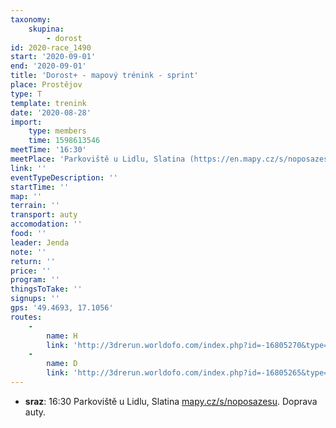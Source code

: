 ```yaml
---
taxonomy:
    skupina:
        - dorost
id: 2020-race_1490
start: '2020-09-01'
end: '2020-09-01'
title: 'Dorost+ - mapový trénink - sprint'
place: Prostějov
type: T
template: trenink
date: '2020-08-28'
import:
    type: members
    time: 1598613546
meetTime: '16:30'
meetPlace: 'Parkoviště u Lidlu, Slatina (https://en.mapy.cz/s/noposazesu)'
link: ''
eventTypeDescription: ''
startTime: ''
map: ''
terrain: ''
transport: auty
accomodation: ''
food: ''
leader: Jenda
note: ''
return: ''
price: ''
program: ''
thingsToTake: ''
signups: ''
gps: '49.4693, 17.1056'
routes:
    -
        name: H
        link: 'http://3drerun.worldofo.com/index.php?id=-16805270&type=info'
    -
        name: D
        link: 'http://3drerun.worldofo.com/index.php?id=-16805265&type=info'
---
```


*   **sraz**: 16:30 Parkoviště u Lidlu, Slatina [mapy.cz/s/noposazesu](https://en.mapy.cz/s/noposazesu). Doprava auty.